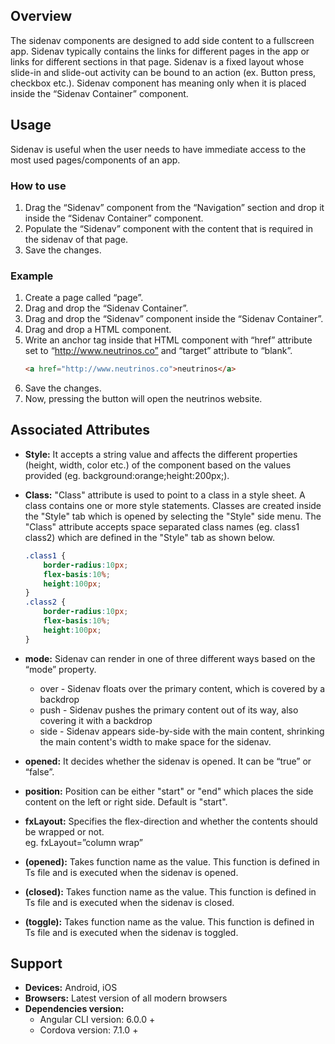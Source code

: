 ## Overview
The sidenav components are designed to add side content to a fullscreen app. Sidenav typically contains the links for different pages in the app or links for different sections in that page. Sidenav is a fixed layout whose slide-in and slide-out activity can be bound to an action (ex. Button press, checkbox etc.). 
Sidenav component has meaning only when it is placed inside the “Sidenav Container” component.

## Usage
Sidenav is useful when the user needs to have immediate access to the most used pages/components of an app.

### How to use

1. Drag the “Sidenav” component from the “Navigation” section and drop it inside the “Sidenav Container” component.
2. Populate the “Sidenav” component with the content that is required in the sidenav of that page.
3. Save the changes.

### Example

1. Create a page called “page”.
2. Drag and drop the “Sidenav Container”.
3. Drag and drop the “Sidenav” component inside the “Sidenav Container”.
4. Drag and drop a HTML component.
5. Write an anchor tag inside that HTML component with “href” attribute set to “http://www.neutrinos.co”  and “target” attribute to “blank”.
	```html
	<a href="http://www.neutrinos.co">neutrinos</a>
	```
6. Save the changes.
7. Now, pressing the button will open the neutrinos website.

## Associated Attributes
- **Style:** It accepts a string value and affects the different properties (height, width, color etc.) of the component based on the values provided (eg. background:orange;height:200px;).

- **Class:** "Class" attribute is used to point to a class in a style sheet. A class contains one or more style statements. Classes are created inside the "Style" tab which is opened by selecting the "Style" side menu. The "Class" attribute accepts space separated class names (eg. class1 class2) which are defined in the "Style" tab as shown below.
    ```css
    .class1 {
        border-radius:10px;
        flex-basis:10%;
        height:100px;
    }
    .class2 {
        border-radius:10px;
        flex-basis:10%;
        height:100px;
    }
    
    ```
- **mode:** Sidenav can render in one of three different ways based on the “mode” property.
	* over - Sidenav floats over the primary content, which is covered by a backdrop
	* push - Sidenav pushes the primary content out of its way, also covering it with a backdrop
	* side - Sidenav appears side-by-side with the main content, shrinking the main content's width to make space for the sidenav.
- **opened:** It decides whether the sidenav is opened. It can be “true” or “false”.
- **position:** Position can be either "start" or "end" which places the side content on the left or right side. Default is "start".

- **fxLayout:** Specifies the flex-direction and whether the contents should be wrapped or not.  
eg. fxLayout=”column wrap”

- **(opened):** Takes function name as the value. This function is defined in Ts file and is executed when the sidenav is opened.

- **(closed):** Takes function name as the value. This function is defined in Ts file and is executed when the sidenav is closed.

- **(toggle):** Takes function name as the value. This function is defined in Ts file and is executed when the sidenav is toggled.




## Support
- **Devices:** Android, iOS
- **Browsers:**  Latest version of all modern browsers
- **Dependencies version:** 
    - Angular CLI version: 6.0.0 + 
    - Cordova version: 7.1.0 +


